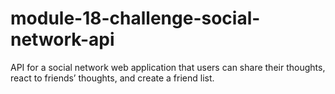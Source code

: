 # module-18-challenge-social-network-api
API for a social network web application that users can share their thoughts, react to friends’ thoughts, and create a friend list.

